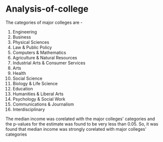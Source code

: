 # Analysis-of-college
The categories of major colleges are -
1. Engineering                         
2. Business                          
3. Physical Sciences                   
4. Law & Public Policy                
5. Computers & Mathematics             
6. Agriculture & Natural Resources    
7. Industrial Arts & Consumer Services 
8. Arts                               
9. Health                              
10. Social Science                     
11. Biology & Life Science              
12. Education                          
13. Humanities & Liberal Arts           
14. Psychology & Social Work           
15. Communications & Journalism         
16. Interdisciplinary                       

The median income was corelated with the major colleges' categories
and the p-values for the estimate was found to be very less than 0.05.
So, it was found that median income was strongly corelated with major colleges' categories
